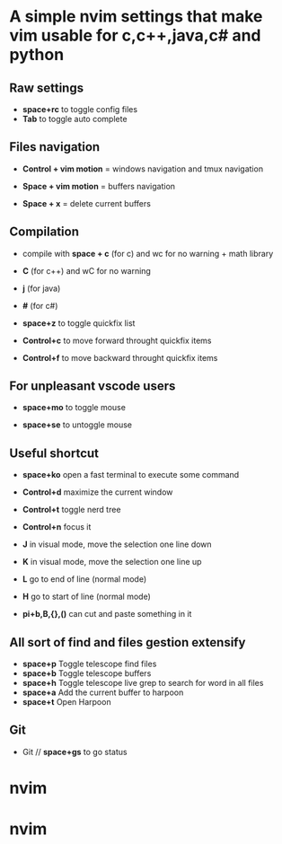 # A simple nvim settings that make vim usable for c,c++,java,c# and python

## Raw settings
- **space+rc** to toggle config files
- **Tab** to toggle auto complete

## Files navigation
- **Control + vim motion** = windows navigation and tmux navigation

- **Space + vim motion** = buffers navigation
- **Space + x** = delete current buffers

## Compilation
- compile with **space + c** (for c) and wc for no warning + math library 
- **C** (for c++) and wC for no warning
- **j** (for java) 
- **#** (for c#) 

- **space+z** to toggle quickfix list

- **Control+c** to move forward throught quickfix items
- **Control+f** to move backward throught quickfix items

## For unpleasant vscode users
- **space+mo** to toggle mouse

- **space+se** to untoggle mouse

## Useful shortcut
- **space+ko** open a fast terminal to execute some command

- **Control+d** maximize the current window 

- **Control+t** toggle nerd tree
- **Control+n** focus it

- **J** in visual mode, move the selection one line down
- **K** in visual mode, move the selection one line up

- **L** go to end of line (normal mode)
- **H** go to start of line (normal mode)

- **pi+b,B,{},()** can cut and paste something in it

## All sort of find and files gestion extensify
- **space+p** Toggle telescope find files
- **space+b** Toggle telescope buffers
- **space+h** Toggle telescope live grep to search for word in all files
- **space+a** Add the current buffer to harpoon
- **space+t** Open Harpoon


## Git
- Git // **space+gs** to go status
# nvim
# nvim
